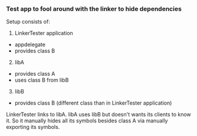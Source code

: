 ### Test app to fool around with the linker to hide dependencies


Setup consists of:

1) LinkerTester application

  * appdelegate
  * provides class B

2) libA

  * provides class A
  * uses class B from libB

3) libB

  * provides class B (different class than in LinkerTester application)


LinkerTester links to libA. libA uses libB but doesn't wants its clients to know it.
So it manually hides all its symbols besides class A via manually exporting its symbols.

